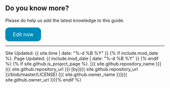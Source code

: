 ## Do you know more?

Please do help us add the latest knowledge to this guide.

<a href="{{ site.github.repository_url }}" class="button" style="background-color: #008CBA  ; border: none; color: white; padding: 12px 24px; text-align: center; text-decoration: none; display: inline-block; font-size: 16px; border-radius: 12px;">Edit now</a>

---

Site Updated: {{ site.time | date: "%-d %B %Y" }} {% if include.mod_date %}. Page Updated: {{ include.mod_date | date: "%-d %B %Y" }} {% endif %} {% if site.github.is_project_page %}. [{{ site.github.repository_name }}]({{ site.github.repository_url }}) [by]({{ site.github.repository_url }}/blob/master/LICENSE) [{{ site.github.owner_name }}]({{ site.github.owner_url }}){% endif %}
